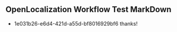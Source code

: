 ## OpenLocalization Workflow Test MarkDown
* 1e031b26-e6d4-421d-a55d-bf8016929bf6 thanks!

<!--HONumber=Aug16_HO1-->


